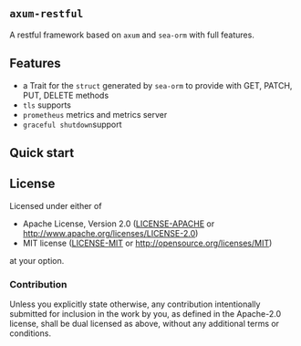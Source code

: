 ## `axum-restful`

A restful framework based on `axum` and `sea-orm` with full features.

## Features

- a Trait for the `struct` generated by `sea-orm` to provide with GET, PATCH, PUT, DELETE methods
- `tls` supports
- `prometheus` metrics and metrics server
- `graceful shutdown`support

## Quick start



## License


Licensed under either of

-   Apache License, Version 2.0
    ([LICENSE-APACHE](LICENSE-APACHE) or <http://www.apache.org/licenses/LICENSE-2.0>)
-   MIT license
    ([LICENSE-MIT](LICENSE-MIT) or <http://opensource.org/licenses/MIT>)

at your option.

### Contribution

Unless you explicitly state otherwise, any contribution intentionally submitted
for inclusion in the work by you, as defined in the Apache-2.0 license, shall be
dual licensed as above, without any additional terms or conditions.